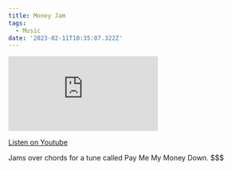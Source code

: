 ```yaml
---
title: Money Jam
tags:
  - Music
date: '2023-02-11T10:35:07.322Z'
---
```


<iframe src="https://www.youtube-nocookie.com/embed/xyRfPfONHtU?modestbranding=1&showinfo=0&rel=0" title="YouTube video player" frameborder="0" allow="accelerometer; autoplay; encrypted-media; gyroscope; picture-in-picture;" allowfullscreen class="youtube_video"></iframe>

[Listen on Youtube](https://youtu.be/xyRfPfONHtU)

Jams over chords for a tune called Pay Me My Money Down. $$$

